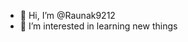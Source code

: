 - 👋 Hi, I’m @Raunak9212
- 👀 I’m interested in learning new things 


<!---
Raunak9212/Raunak9212 is a ✨ special ✨ repository because its `README.md` (this file) appears on your GitHub profile.
You can click the Preview link to take a look at your changes.
--->
